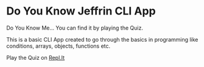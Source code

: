 # Do You Know Jeffrin CLI App

Do You Know Me... You can find it by playing the Quiz.

This is a basic CLI App created to go through the basics in programming like conditions, arrays, objects, functions etc.

Play the Quiz on [Repl.It](https://replit.com/@jeffrinmb/do-you-know-Jeffrin?embed=1&output=1)
